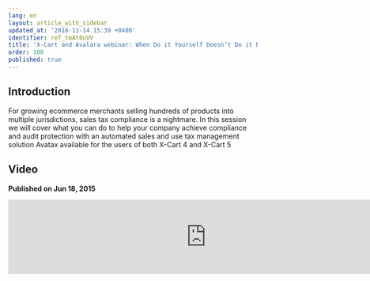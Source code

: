 ```yaml
---
lang: en
layout: article_with_sidebar
updated_at: '2016-11-14 15:39 +0400'
identifier: ref_tmAt0uVV
title: 'X-Cart and Avalara webinar: When Do it Yourself Doesn’t Do it Best'
order: 100
published: true
---
```

## Introduction

For growing ecommerce merchants selling hundreds of products into multiple jurisdictions, sales tax compliance is a nightmare. In this session we will cover what you can do to help your company achieve compliance and audit protection with an automated sales and use tax management solution Avatax available for the users of both X-Cart 4 and X-Cart 5

## Video
**Published on Jun 18, 2015**
<iframe class="youtube-player" type="text/html" style="width: 800px" src="https://www.youtube.com/embed/yQIW9YXJWlo" frameborder="0"></iframe>